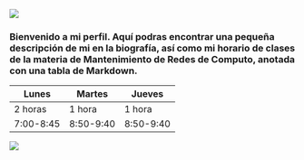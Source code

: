    ![](https://p84.cooltext.com/Rendered/Cool%20Text%20-%20Welcome%20to%20GitHub%20404730775059667.png)
### Bienvenido a mi perfil. Aquí podras encontrar una pequeña descripción de mi en la biografía, así como mi horario de clases de la materia de Mantenimiento de Redes de Computo, anotada con una tabla de Markdown.

   | Lunes     | Martes    | Jueves    |
   |-----------|-----------|-----------|
   | 2 horas   | 1 hora    | 1 hora    |  
   | 7:00-8:45 | 8:50-9:40 | 8:50-9:40 |    

![](https://www.muycomputerpro.com/wp-content/uploads/2021/09/lenguajes-programacion-populares-2021.jpg)
